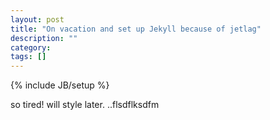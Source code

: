 ```yaml
---
layout: post
title: "On vacation and set up Jekyll because of jetlag"
description: ""
category: 
tags: []
---
```

{% include JB/setup %}

so tired! will style later. ..flsdflksdfm